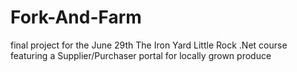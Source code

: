 # Fork-And-Farm
final project for the June 29th The Iron Yard Little Rock .Net course featuring a Supplier/Purchaser portal for locally grown produce
